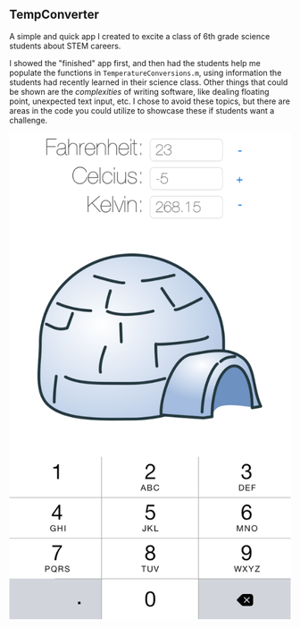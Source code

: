 TempConverter
-------------

A simple and quick app I created to excite a class of 6th grade science
students about STEM careers.

I showed the "finished" app first, and then had the students help me populate
the functions in `TemperatureConversions.m`, using information the students
had recently learned in their science class. Other things that could be shown
are the *complexities* of writing software, like dealing floating point,
unexpected text input, etc. I chose to avoid these topics, but there are
areas in the code you could utilize to showcase these if students want a
challenge.

![TempConverter Screenshot](ss.png)
